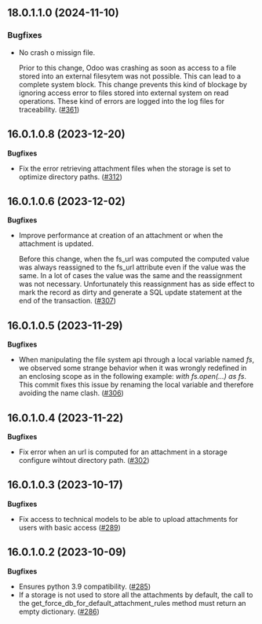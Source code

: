 ## 18.0.1.1.0 (2024-11-10)

### Bugfixes

- No crash o missign file.

  Prior to this change, Odoo was crashing as soon as access to a file stored into
  an external filesytem was not possible. This can lead to a complete system block.
  This change prevents this kind of blockage by ignoring access error to files
  stored into external system on read operations. These kind of errors are logged
  into the log files for traceability. ([#361](https://github.com/OCA/storage/issues/361))


## 16.0.1.0.8 (2023-12-20)

**Bugfixes**

- Fix the error retrieving attachment files when the storage is set to
  optimize directory paths.
  ([\#312](https://github.com/OCA/storage/issues/312))

## 16.0.1.0.6 (2023-12-02)

**Bugfixes**

- Improve performance at creation of an attachment or when the
  attachment is updated.

  Before this change, when the fs_url was computed the computed value
  was always reassigned to the fs_url attribute even if the value was
  the same. In a lot of cases the value was the same and the
  reassignment was not necessary. Unfortunately this reassignment has as
  side effect to mark the record as dirty and generate a SQL update
  statement at the end of the transaction.
  ([\#307](https://github.com/OCA/storage/issues/307))

## 16.0.1.0.5 (2023-11-29)

**Bugfixes**

- When manipulating the file system api through a local variable named
  *fs*, we observed some strange behavior when it was wrongly redefined
  in an enclosing scope as in the following example: *with fs.open(...)
  as fs*. This commit fixes this issue by renaming the local variable
  and therefore avoiding the name clash.
  ([\#306](https://github.com/OCA/storage/issues/306))

## 16.0.1.0.4 (2023-11-22)

**Bugfixes**

- Fix error when an url is computed for an attachment in a storage
  configure wihtout directory path.
  ([\#302](https://github.com/OCA/storage/issues/302))

## 16.0.1.0.3 (2023-10-17)

**Bugfixes**

- Fix access to technical models to be able to upload attachments for
  users with basic access
  ([\#289](https://github.com/OCA/storage/issues/289))

## 16.0.1.0.2 (2023-10-09)

**Bugfixes**

- Ensures python 3.9 compatibility.
  ([\#285](https://github.com/OCA/storage/issues/285))
- If a storage is not used to store all the attachments by default, the
  call to the get_force_db_for_default_attachment_rules method must
  return an empty dictionary.
  ([\#286](https://github.com/OCA/storage/issues/286))
